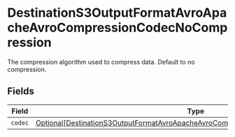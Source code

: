 # DestinationS3OutputFormatAvroApacheAvroCompressionCodecNoCompression

The compression algorithm used to compress data. Default to no compression.


## Fields

| Field                                                                                                                                                                                   | Type                                                                                                                                                                                    | Required                                                                                                                                                                                | Description                                                                                                                                                                             |
| --------------------------------------------------------------------------------------------------------------------------------------------------------------------------------------- | --------------------------------------------------------------------------------------------------------------------------------------------------------------------------------------- | --------------------------------------------------------------------------------------------------------------------------------------------------------------------------------------- | --------------------------------------------------------------------------------------------------------------------------------------------------------------------------------------- |
| `codec`                                                                                                                                                                                 | [Optional[DestinationS3OutputFormatAvroApacheAvroCompressionCodecNoCompressionCodec]](../../models/shared/destinations3outputformatavroapacheavrocompressioncodecnocompressioncodec.md) | :heavy_minus_sign:                                                                                                                                                                      | N/A                                                                                                                                                                                     |